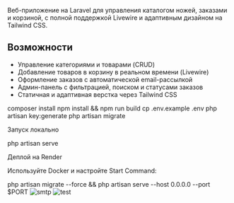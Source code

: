 Веб-приложение на Laravel для управления каталогом ножей, заказами и корзиной, с полной поддержкой Livewire и адаптивным дизайном на Tailwind CSS.

## Возможности
- Управление категориями и товарами (CRUD)
- Добавление товаров в корзину в реальном времени (Livewire)
- Оформление заказов с автоматической email-рассылкой
- Админ-панель с фильтрацией, поиском и статусами заказов
- Статичная и адаптивная верстка через Tailwind CSS

composer install
npm install && npm run build
cp .env.example .env
php artisan key:generate
php artisan migrate

Запуск локально

php artisan serve

Деплой на Render

Используйте Docker и настройте Start Command:

php artisan migrate --force && php artisan serve --host 0.0.0.0 --port $PORT
![smtp](https://github.com/user-attachments/assets/5d4a987b-8f31-44a1-b9f6-6f995f0b106c)
![test](https://github.com/user-attachments/assets/c392793c-a33e-4956-95a4-3b888ecf2a1c)
